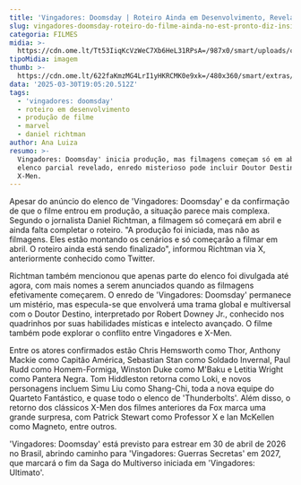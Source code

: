```yaml
---
title: 'Vingadores: Doomsday | Roteiro Ainda em Desenvolvimento, Revela Insider'
slug: vingadores-doomsday-roteiro-do-filme-ainda-no-est-pronto-diz-insider
categoria: FILMES
midia: >-
  https://cdn.ome.lt/Tt53IiqKcVzWeC7Xb6HeL31RPsA=/987x0/smart/uploads/conteudo/fotos/vingadoresdoomsday.jpg
tipoMidia: imagem
thumb: >-
  https://cdn.ome.lt/622faKmzMG4LrI1yHKRCMK0e9xk=/480x360/smart/extras/conteudos/vingadoresdoomsday.jpg
data: '2025-03-30T19:05:20.512Z'
tags:
  - 'vingadores: doomsday'
  - roteiro em desenvolvimento
  - produção de filme
  - marvel
  - daniel richtman
author: Ana Luiza
resumo: >-
  Vingadores: Doomsday' inicia produção, mas filmagens começam só em abril. Com
  elenco parcial revelado, enredo misterioso pode incluir Doutor Destino e
  X-Men.
---
```


Apesar do anúncio do elenco de 'Vingadores: Doomsday' e da confirmação de que o filme entrou em produção, a situação parece mais complexa. Segundo o jornalista Daniel Richtman, a filmagem só começará em abril e ainda falta completar o roteiro. "A produção foi iniciada, mas não as filmagens. Eles estão montando os cenários e só começarão a filmar em abril. O roteiro ainda está sendo finalizado", informou Richtman via X, anteriormente conhecido como Twitter.

Richtman também mencionou que apenas parte do elenco foi divulgada até agora, com mais nomes a serem anunciados quando as filmagens efetivamente começarem. O enredo de 'Vingadores: Doomsday' permanece um mistério, mas especula-se que envolverá uma trama global e multiversal com o Doutor Destino, interpretado por Robert Downey Jr., conhecido nos quadrinhos por suas habilidades místicas e intelecto avançado. O filme também pode explorar o conflito entre Vingadores e X-Men.

Entre os atores confirmados estão Chris Hemsworth como Thor, Anthony Mackie como Capitão América, Sebastian Stan como Soldado Invernal, Paul Rudd como Homem-Formiga, Winston Duke como M'Baku e Letitia Wright como Pantera Negra. Tom Hiddleston retorna como Loki, e novos personagens incluem Simu Liu como Shang-Chi, toda a nova equipe do Quarteto Fantástico, e quase todo o elenco de 'Thunderbolts'. Além disso, o retorno dos clássicos X-Men dos filmes anteriores da Fox marca uma grande surpresa, com Patrick Stewart como Professor X e Ian McKellen como Magneto, entre outros.

'Vingadores: Doomsday' está previsto para estrear em 30 de abril de 2026 no Brasil, abrindo caminho para 'Vingadores: Guerras Secretas' em 2027, que marcará o fim da Saga do Multiverso iniciada em 'Vingadores: Ultimato'.
